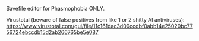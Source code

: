 Savefile editor for Phasmophobia ONLY.

Virustotal (beware of false positives from like 1 or 2 shitty AI antiviruses):
https://www.virustotal.com/gui/file/11c161dac3d00ccdbf0abb14e25020bc7756724ebccdb15d2ab266765be5e087
